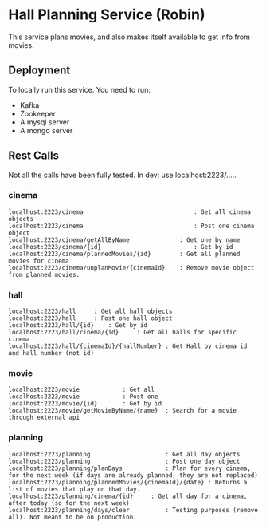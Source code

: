 # Hall Planning Service (Robin) 
This service plans movies, and also makes itself available to get info from movies.

## Deployment

To locally run this service. You need to run:
- Kafka
- Zookeeper
- A mysql server
- A mongo server

## **Rest Calls** ##
Not all the calls have been fully tested.
In dev: use localhost:2223/.....

### cinema ###
```
localhost:2223/cinema								: Get all cinema objects
localhost:2223/cinema								: Post one cinema object
localhost:2223/cinema/getAllByName				: Get one by name
localhost:2223/cinema/{id}							: Get by id
localhost:2223/cinema/plannedMovies/{id}		: Get all planned movies for cinema
localhost:2223/cinema/unplanMovie/{cinemaId}	: Remove movie object from planned movies.
```

### hall ###
```
localhost:2223/hall		: Get all hall objects
localhost:2223/hall		: Post one hall object
localhost:2223/hall/{id}	: Get by id
localhost:2223/hall/cinema/{id}		: Get all halls for specific cinema
localhost:2223/hall/{cinemaId}/{hallNumber}	: Get Hall by cinema id and hall number (not id)
```

### movie ###
```
localhost:2223/movie			: Get all
localhost:2223/movie			: Post one
localhost:2223/movie/{id}		: Get by id
localhost:2223/movie/getMovieByName/{name}	: Search for a movie through external api
```
### planning ###
```
localhost:2223/planning						: Get all day objects
localhost:2223/planning						: Post one day object
localhost:2223/planning/planDays			: Plan for every cinema, for the next week (if days are already planned, they are not replaced)
localhost:2223/planning/plannedMovies/{cinemaId}/{date} : Returns a list of movies that play on that day.
localhost:2223/planning/cinema/{id}		: Get all day for a cinema, after today (so for the next week)
localhost:2223/planning/days/clear			: Testing purposes (remove all). Not meant to be on production.
```

